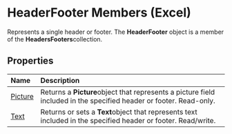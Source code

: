 
# HeaderFooter Members (Excel)
Represents a single header or footer. The  **HeaderFooter** object is a member of the **HeadersFooters**collection.

## Properties



|**Name**|**Description**|
|:-----|:-----|
| [Picture](53a27cb0-510e-1893-a759-d8cd976d35a3.md)|Returns a  **Picture**object that represents a picture field included in the specified header or footer. Read-only.|
| [Text](3f9c69b4-3746-68a8-d765-d03cccaeb106.md)|Returns or sets a  **Text**object that represents text included in the specified header or footer. Read/write.|
